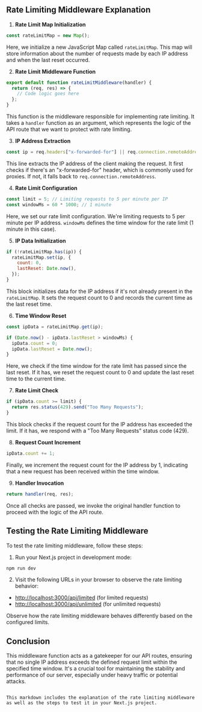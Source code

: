 ## Rate Limiting Middleware Explanation

1. **Rate Limit Map Initialization**

```javascript
const rateLimitMap = new Map();
```

Here, we initialize a new JavaScript Map called `rateLimitMap`. This map will store information about the number of requests made by each IP address and when the last reset occurred.

2. **Rate Limit Middleware Function**

```javascript
export default function rateLimitMiddleware(handler) {
  return (req, res) => {
    // Code logic goes here
  };
}
```

This function is the middleware responsible for implementing rate limiting. It takes a `handler` function as an argument, which represents the logic of the API route that we want to protect with rate limiting.

3. **IP Address Extraction**

```javascript
const ip = req.headers["x-forwarded-for"] || req.connection.remoteAddress;
```

This line extracts the IP address of the client making the request. It first checks if there's an "x-forwarded-for" header, which is commonly used for proxies. If not, it falls back to `req.connection.remoteAddress`.

4. **Rate Limit Configuration**

```javascript
const limit = 5; // Limiting requests to 5 per minute per IP
const windowMs = 60 * 1000; // 1 minute
```

Here, we set our rate limit configuration. We're limiting requests to 5 per minute per IP address. `windowMs` defines the time window for the rate limit (1 minute in this case).

5. **IP Data Initialization**

```javascript
if (!rateLimitMap.has(ip)) {
  rateLimitMap.set(ip, {
    count: 0,
    lastReset: Date.now(),
  });
}
```

This block initializes data for the IP address if it's not already present in the `rateLimitMap`. It sets the request count to 0 and records the current time as the last reset time.

6. **Time Window Reset**

```javascript
const ipData = rateLimitMap.get(ip);

if (Date.now() - ipData.lastReset > windowMs) {
  ipData.count = 0;
  ipData.lastReset = Date.now();
}
```

Here, we check if the time window for the rate limit has passed since the last reset. If it has, we reset the request count to 0 and update the last reset time to the current time.

7. **Rate Limit Check**

```javascript
if (ipData.count >= limit) {
  return res.status(429).send("Too Many Requests");
}
```

This block checks if the request count for the IP address has exceeded the limit. If it has, we respond with a "Too Many Requests" status code (429).

8. **Request Count Increment**

```javascript
ipData.count += 1;
```

Finally, we increment the request count for the IP address by 1, indicating that a new request has been received within the time window.

9. **Handler Invocation**

```javascript
return handler(req, res);
```

Once all checks are passed, we invoke the original handler function to proceed with the logic of the API route.

## Testing the Rate Limiting Middleware

To test the rate limiting middleware, follow these steps:

1. Run your Next.js project in development mode:

```bash
npm run dev
```

2. Visit the following URLs in your browser to observe the rate limiting behavior:

- [http://localhost:3000/api/limited](http://localhost:3000/api/limited) (for limited requests)
- [http://localhost:3000/api/unlimited](http://localhost:3000/api/unlimited) (for unlimited requests)

Observe how the rate limiting middleware behaves differently based on the configured limits.

## Conclusion

This middleware function acts as a gatekeeper for our API routes, ensuring that no single IP address exceeds the defined request limit within the specified time window. It's a crucial tool for maintaining the stability and performance of our server, especially under heavy traffic or potential attacks.

```

This markdown includes the explanation of the rate limiting middleware as well as the steps to test it in your Next.js project.
```

```

```
